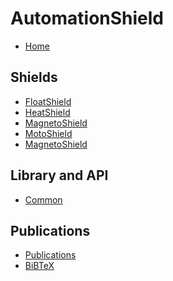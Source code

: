 # AutomationShield
* [Home][home]
## Shields
* [FloatShield][heat]
* [HeatShield][float]
* [MagnetoShield][magneto]
* [MotoShield][moto]
* [MagnetoShield][opto]
## Library and API
* [Common][common]
## Publications
* [Publications][publications]
* [BiBTeX][bibtex]

[home]: https://github.com/gergelytakacs/AutomationShield/wiki
[bibtex]: https://github.com/gergelytakacs/AutomationShield/wiki/BibTeX
[common]: https://github.com/gergelytakacs/AutomationShield/wiki/Common-functions
[float]: https://github.com/gergelytakacs/AutomationShield/wiki/FloatShield
[heat]: https://github.com/gergelytakacs/AutomationShield/wiki/HeatShield
[magneto]: https://github.com/gergelytakacs/AutomationShield/wiki/MagnetoShield
[moto]: https://github.com/gergelytakacs/AutomationShield/wiki/MotoShield
[opto]: https://github.com/gergelytakacs/AutomationShield/wiki/OptoShield
[publications]: https://github.com/gergelytakacs/AutomationShield/wiki/Publications
